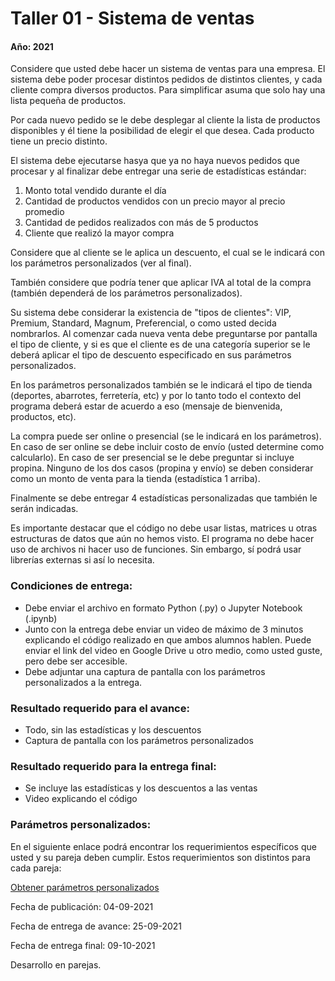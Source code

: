 # Taller 01 - Sistema de ventas
#### Año: 2021

Considere que usted debe hacer un sistema de ventas para una empresa. El sistema debe poder procesar
distintos pedidos de distintos clientes, y cada cliente compra diversos productos. Para simplificar
asuma que solo hay una lista pequeña de productos.

Por cada nuevo pedido se le debe desplegar al cliente la lista de productos disponibles y él tiene la
posibilidad de elegir el que desea. Cada producto tiene un precio distinto.

El sistema debe ejecutarse hasya que ya no haya nuevos pedidos que procesar y al finalizar debe entregar una
serie de estadísticas estándar:

1. Monto total vendido durante el día
2. Cantidad de productos vendidos con un precio mayor al precio promedio
3. Cantidad de pedidos realizados con más de 5 productos
4. Cliente que realizó la mayor compra

Considere que al cliente se le aplica un descuento, el cual se le indicará con los parámetros personalizados
(ver al final).

También considere que podría tener que aplicar IVA al total de la compra (también dependerá de los parámetros
personalizados).

Su sistema debe considerar la existencia de "tipos de clientes": VIP, Premium, Standard, Magnum, Preferencial,
o como usted decida nombrarlos. Al comenzar cada nueva venta debe preguntarse por pantalla el tipo de cliente,
y si es que el cliente es de una categoría superior se le deberá aplicar el tipo de descuento especificado en
sus parámetros personalizados.

En los parámetros personalizados también se le indicará el tipo de tienda (deportes, abarrotes, ferretería, etc)
y por lo tanto todo el contexto del programa deberá estar de acuerdo a eso (mensaje de bienvenida, productos, etc).

La compra puede ser online o presencial (se le indicará en los parámetros). En caso de ser online se debe incluir
costo de envío (usted determine como calcularlo). En caso de ser presencial se le debe preguntar si incluye propina.
Ninguno de los dos casos (propina y envío) se deben considerar como un monto de venta para la tienda 
(estadística 1 arriba).

Finalmente se debe entregar 4 estadísticas personalizadas que también le serán indicadas.

Es importante destacar que el código no debe usar listas, matrices u otras estructuras de datos que
aún no hemos visto. El programa no debe hacer uso de archivos ni hacer uso de funciones. Sin embargo, sí podrá usar
librerías externas si así lo necesita.

### Condiciones de entrega:
* Debe enviar el archivo en formato Python (.py) o Jupyter Notebook (.ipynb)
* Junto con la entrega debe enviar un video de máximo de 3 minutos explicando el código realizado en que ambos alumnos
hablen. Puede enviar el link del video en Google Drive u otro medio, como usted guste, pero debe ser accesible.
* Debe adjuntar una captura de pantalla con los parámetros personalizados a la entrega.

### Resultado requerido para el avance:

* Todo, sin las estadísticas y los descuentos
* Captura de pantalla con los parámetros personalizados

### Resultado requerido para la entrega final:

* Se incluye las estadísticas y los descuentos a las ventas
* Video explicando el código

### Parámetros personalizados:
En el siguiente enlace podrá encontrar los requerimientos específicos que usted y su pareja deben cumplir.
Estos requerimientos son distintos para cada pareja:

[Obtener parámetros personalizados](https://taller-personalizado.web.app/)

Fecha de publicación: 04-09-2021

Fecha de entrega de avance: 25-09-2021

Fecha de entrega final: 09-10-2021

Desarrollo en parejas.